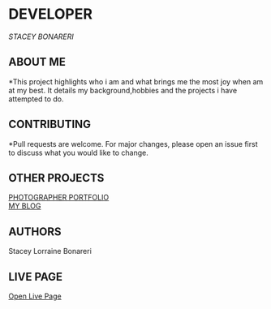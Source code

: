 # DEVELOPER 
*STACEY BONARERI*  


## ABOUT ME  
*This project highlights who i am and what brings me the most joy when am at my best. It details my background,hobbies and the projects i have attempted to do.

## CONTRIBUTING
*Pull requests are welcome. For major changes, please open an issue first to discuss what you would like to change.

## OTHER PROJECTS
[PHOTOGRAPHER PORTFOLIO](https://github.com/staceybonareri/photgratherportfolio)  
[MY BLOG](https://github.com/staceybonareri/MYBLOG)

## AUTHORS
Stacey Lorraine Bonareri

## LIVE PAGE
[Open Live Page](https://staceybonareri/github.io/STACEYPORTFOLIO)
